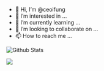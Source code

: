 - 👋 Hi, I’m @ceoifung
- 👀 I’m interested in ...
- 🌱 I’m currently learning ...
- 💞️ I’m looking to collaborate on ...
- 📫 How to reach me ...

![Github Stats](https://github-readme-stats.vercel.app/api?username=ceoifung&show_icons=true&bg_color=192133&title_color=efb752&icon_color=efb752&text_color=70bed9)

![](https://github-readme-stats.vercel.app/api/top-langs/?username=ceoifung&layout=compact)
<!---
ceoifung/ceoifung is a ✨ special ✨ repository because its `README.md` (this file) appears on your GitHub profile.
You can click the Preview link to take a look at your changes.
--->
